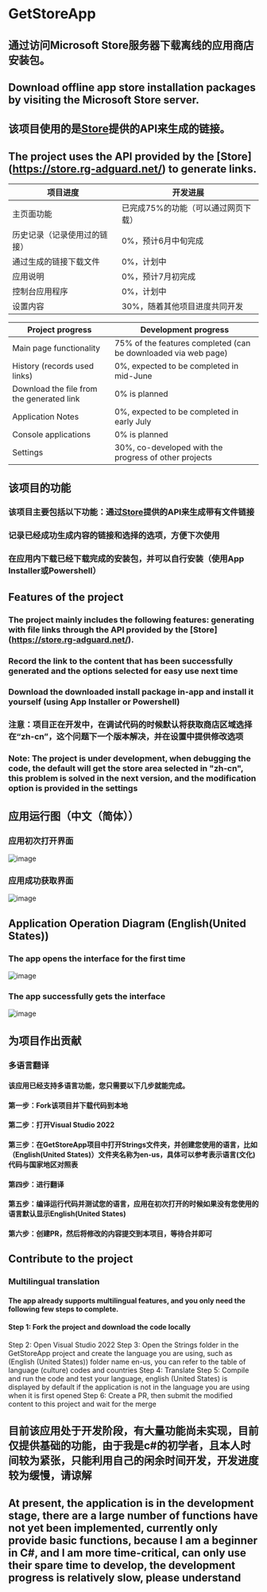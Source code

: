 # GetStoreApp

## 通过访问Microsoft Store服务器下载离线的应用商店安装包。
## Download offline app store installation packages by visiting the Microsoft Store server.
## 该项目使用的是[Store](https://store.rg-adguard.net/)提供的API来生成的链接。
## The project uses the API provided by the [Store] (https://store.rg-adguard.net/) to generate links.

| 项目进度                     | 开发进展 |
| --------------------------- | ----------- |
| 主页面功能                   | 已完成75%的功能（可以通过网页下载）     |
| 历史记录（记录使用过的链接）   | 0%，预计6月中旬完成        |
| 通过生成的链接下载文件         | 0%，计划中        |
| 应用说明                     | 0%，预计7月初完成        |
| 控制台应用程序                    | 0%，计划中      |
| 设置内容                     | 30%，随着其他项目进度共同开发        |

| Project progress                    | Development progress |
| --------------------------- | ----------- |
| Main page functionality                    | 75% of the features completed (can be downloaded via web page)     |
| History (records used links)  | 0%, expected to be completed in mid-June        |
| Download the file from the generated link         | 0% is planned        |
| Application Notes                   | 0%, expected to be completed in early July        |
| Console applications                       | 0% is planned      |
| Settings                     | 30%, co-developed with the progress of other projects |

## 该项目的功能
### 该项目主要包括以下功能：通过[Store](https://store.rg-adguard.net/)提供的API来生成带有文件链接
### 记录已经成功生成内容的链接和选择的选项，方便下次使用
### 在应用内下载已经下载完成的安装包，并可以自行安装（使用App Installer或Powershell）

## Features of the project
### The project mainly includes the following features: generating with file links through the API provided by the [Store] (https://store.rg-adguard.net/).
### Record the link to the content that has been successfully generated and the options selected for easy use next time
### Download the downloaded install package in-app and install it yourself (using App Installer or Powershell)

### 注意：项目正在开发中，在调试代码的时候默认将获取商店区域选择在“zh-cn”，这个问题下一个版本解决，并在设置中提供修改选项
### Note: The project is under development, when debugging the code, the default will get the store area selected in "zh-cn", this problem is solved in the next version, and the modification option is provided in the settings

## 应用运行图（中文（简体））
### 应用初次打开界面
![image](https://user-images.githubusercontent.com/49179966/169338562-f365f10c-c34a-4fad-8ee0-5abbd023880b.png)
### 应用成功获取界面
![image](https://user-images.githubusercontent.com/49179966/169338708-bd42edba-3ff2-4dbb-b22c-e84c4853e01b.png)

## Application Operation Diagram (English(United States))
### The app opens the interface for the first time
![image](https://user-images.githubusercontent.com/49179966/169339278-e32fc9bd-1155-4c03-b1c6-9e052d312b08.png)
### The app successfully gets the interface
![image](https://user-images.githubusercontent.com/49179966/169339703-af6c711a-3660-418b-b937-5d0f14de1dc7.png)

## 为项目作出贡献
### 多语言翻译
#### 该应用已经支持多语言功能，您只需要以下几步就能完成。
#### 第一步：Fork该项目并下载代码到本地
#### 第二步：打开Visual Studio 2022
#### 第三步：在GetStoreApp项目中打开Strings文件夹，并创建您使用的语言，比如（English(United States)）文件夹名称为en-us，具体可以参考表示语言(文化)代码与国家地区对照表
#### 第四步：进行翻译
#### 第五步：编译运行代码并测试您的语言，应用在初次打开的时候如果没有您使用的语言默认显示English(United States)
#### 第六步：创建PR，然后将修改的内容提交到本项目，等待合并即可


## Contribute to the project
### Multilingual translation
#### The app already supports multilingual features, and you only need the following few steps to complete.
#### Step 1: Fork the project and download the code locally
Step 2: Open Visual Studio 2022
Step 3: Open the Strings folder in the GetStoreApp project and create the language you are using, such as (English (United States)) folder name en-us, you can refer to the table of language (culture) codes and countries
Step 4: Translate
Step 5: Compile and run the code and test your language, english (United States) is displayed by default if the application is not in the language you are using when it is first opened
Step 6: Create a PR, then submit the modified content to this project and wait for the merge

## 目前该应用处于开发阶段，有大量功能尚未实现，目前仅提供基础的功能，由于我是c#的初学者，且本人时间较为紧张，只能利用自己的闲余时间开发，开发进度较为缓慢，请谅解
## At present, the application is in the development stage, there are a large number of functions have not yet been implemented, currently only provide basic functions, because I am a beginner in C#, and I am more time-critical, can only use their spare time to develop, the development progress is relatively slow, please understand
